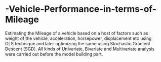 # -Vehicle-Performance-in-terms-of-Mileage
Estimating the Mileage of a vehicle based on a host of factors such as weight of the vehicle, acceleration, horsepower, displacement etc using OLS technique and later optimizing the same using Stochastic Gradient Descent (SGD). All kinds of Univariate, Bivariate and Multivariate analysis were  carried out before the model building part.
